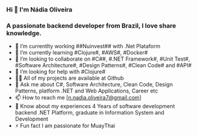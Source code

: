 ### Hi 👋 I'm Nádia Oliveira

### A passionate backend developer from Brazil, I love share knowledge.

- 🔭 I’m currentlty working ##Nuinvest## with .Net Plataform
- 🌱 I’m currently learning #Clojure#, #AWS#, #Docker#
- 👯 I’m looking to collaborate on #C##, #.NET Framework#, #Unit Test#, #Software Architecture#, #Design Patterns#, #Clean Code# and #API#
- 🤔 I’m looking for help with #Clojure#
- 👨‍💻 All of my projects are available at Github
- 💬 Ask me about C#, Software Architecture, Clean Code, Design Patterns, platform .NET and Web Applications, Career etc
- 📫 How to reach me [n.nadia.oliveira7@gmail.com]
- 📄 Know about my experiences 4 Years of software development backend .NET Platform, graduate in Information System and Development
- ⚡ Fun fact I am passionate for MuayThai
